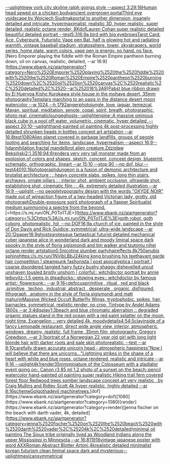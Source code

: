 [--uplight](https://www.ebank.nz/aiartgenerator?category=--uplight)[new york city skyline ralph goings style --aspect 3:2](https://www.ebank.nz/aiartgenerator?category=new%2520york%2520city%2520skyline%2520ralph%2520goings%2520style%2520--aspect%25203%3A2)[9:16](https://www.ebank.nz/aiartgenerator?category=9%3A16)[Human head sewed on a chicken body](https://www.ebank.nz/aiartgenerator?category=Human%2520head%2520sewed%2520on%2520a%2520chicken%2520body)[ancient overgrown portal](https://www.ebank.nz/aiartgenerator?category=ancient%2520overgrown%2520portal)[Third eye voidscape by Wojciech Siudmak](https://www.ebank.nz/aiartgenerator?category=Third%2520eye%2520voidscape%2520by%2520Wojciech%2520Siudmak)[portal to another dimension, insanely detailed and intricate, hypermaximalist, realistic 3D, hyper realistic, super detailed, realistic octane render, 8K](https://www.ebank.nz/aiartgenerator?category=portal%2520to%2520another%2520dimension%2C%2520insanely%2520detailed%2520and%2520intricate%2C%2520hypermaximalist%2C%2520realistic%25203D%2C%2520hyper%2520realistic%2C%2520super%2520detailed%2C%2520realistic%2520octane%2520render%2C%25208K)[dof](https://www.ebank.nz/aiartgenerator?category=dof)[Lauren Cohan super realistic detailed beautiful detailed portrait --test](https://www.ebank.nz/aiartgenerator?category=Lauren%2520Cohan%2520super%2520realistic%2520detailed%2520beautiful%2520detailed%2520portrait%2520--test)[5:3](https://www.ebank.nz/aiartgenerator?category=5%3A3)[16:9](https://www.ebank.nz/aiartgenerator?category=16%3A9)[a bird with big eyebrows](https://www.ebank.nz/aiartgenerator?category=a%2520bird%2520with%2520big%2520eyebrows)[Tarot Card: Ace, Cyberpunk. Futuristic Vape pen Bat, half is glowing hot and radiating warmth. vintage baseball stadium, stratosphere, tower, skyskrapers. world series, home plate. warm colors. vape pen is energy. no hand. no face.](https://www.ebank.nz/aiartgenerator?category=Tarot%2520Card%3A%2520Ace%2C%2520Cyberpunk.%2520Futuristic%2520Vape%2520pen%2520Bat%2C%2520half%2520is%2520glowing%2520hot%2520and%2520radiating%2520warmth.%2520vintage%2520baseball%2520stadium%2C%2520stratosphere%2C%2520tower%2C%2520skyskrapers.%2520world%2520series%2C%2520home%2520plate.%2520warm%2520colors.%2520vape%2520pen%2520is%2520energy.%2520no%2520hand.%2520no%2520face.)[Nero Emporer playing the fiddle with the Roman Empire pantheon burning down, oil on canvas, realistic, detailed, --ar 16:9](https://www.ebank.nz/aiartgenerator?category=Nero%2520Emporer%2520playing%2520the%2520fiddle%2520with%2520the%2520Roman%2520Empire%2520pantheon%2520burning%2520down%2C%2520oil%2520on%2520canvas%2C%2520realistic%2C%2520detailed%2C%2520--ar%252016%3A9)[Pabst blue ribbon drawn by El Huervo](https://www.ebank.nz/aiartgenerator?category=Pabst%2520blue%2520ribbon%2520drawn%2520by%2520El%2520Huervo)[a Kisho Kurokawa style house in the mohave desert, 35mm photography](https://www.ebank.nz/aiartgenerator?category=a%2520Kisho%2520Kurokawa%2520style%2520house%2520in%2520the%2520mohave%2520desert%2C%252035mm%2520photography)[Templars marching to an oasis in the distance desert  moon watercolor --w 1024 --h 1792](https://www.ebank.nz/aiartgenerator?category=Templars%2520marching%2520to%2520an%2520oasis%2520in%2520the%2520distance%2520desert%2520%2520moon%2520watercolor%2520--w%25201024%2520--h%25201792)[anger](https://www.ebank.nz/aiartgenerator?category=anger)[photo](https://www.ebank.nz/aiartgenerator?category=photo)[jungle, love, jaguar, temezcal, Mayan, spiritual, meditation, senote, copal, spirit, breath, photographic, photo real, cinematic](https://www.ebank.nz/aiartgenerator?category=jungle%2C%2520love%2C%2520jaguar%2C%2520temezcal%2C%2520Mayan%2C%2520spiritual%2C%2520meditation%2C%2520senote%2C%2520copal%2C%2520spirit%2C%2520breath%2C%2520photographic%2C%2520photo%2520real%2C%2520cinematic)[lounge](https://www.ebank.nz/aiartgenerator?category=lounge)[ghosts](https://www.ebank.nz/aiartgenerator?category=ghosts)[--uplight](https://www.ebank.nz/aiartgenerator?category=--uplight)[engine::](https://www.ebank.nz/aiartgenerator?category=engine%3A%3A)[A massive ominous black cube in a pool off water, volumetric, cinematic, hyper detailed, --aspect 20:10](https://www.ebank.nz/aiartgenerator?category=A%2520massive%2520ominous%2520black%2520cube%2520in%2520a%2520pool%2520off%2520water%2C%2520volumetric%2C%2520cinematic%2C%2520hyper%2520detailed%2C%2520--aspect%252020%3A10)[--uplight](https://www.ebank.nz/aiartgenerator?category=--uplight)[hand-painted oil painting 4k post-processing highly detailed shrunken heads in bottles concept art artstation --ar 16:8](https://www.ebank.nz/aiartgenerator?category=hand-painted%2520oil%2520painting%25204k%2520post-processing%2520highly%2520detailed%2520shrunken%2520heads%2520in%2520bottles%2520concept%2520art%2520artstation%2520--ar%252016%3A8)[test](https://www.ebank.nz/aiartgenerator?category=test)[1080](https://www.ebank.nz/aiartgenerator?category=1080)[Alien planet covered in garbage landfills, groups of people looting and searching for items, landscape, hyperrealism --aspect 16:9](https://www.ebank.nz/aiartgenerator?category=Alien%2520planet%2520covered%2520in%2520garbage%2520landfills%2C%2520groups%2520of%2520people%2520looting%2520and%2520searching%2520for%2520items%2C%2520landscape%2C%2520hyperrealism%2520--aspect%252016%3A9)[--hd](https://www.ebank.nz/aiartgenerator?category=--hd)[annihilation fractal mandelbrot alien creature Zdzisław Beksiński](https://www.ebank.nz/aiartgenerator?category=annihilation%2520fractal%2520mandelbrot%2520alien%2520creature%2520Zdzis%C5%82aw%2520Beksi%C5%84ski)[2:1](https://www.ebank.nz/aiartgenerator?category=2%3A1)[.35](https://www.ebank.nz/aiartgenerator?category=.35)[16:9](https://www.ebank.nz/aiartgenerator?category=16%3A9)[4:6](https://www.ebank.nz/aiartgenerator?category=4%3A6)[render](https://www.ebank.nz/aiartgenerator?category=render)[a very very tall monster made from an explosion of colors and shapes, sketch, concept, concept design, blueprint, schematic, orthographic, lineart --ar 15:10 --stop 90 --no dof, blur,](https://www.ebank.nz/aiartgenerator?category=a%2520very%2520very%2520tall%2520monster%2520made%2520from%2520an%2520explosion%2520of%2520colors%2520and%2520shapes%2C%2520sketch%2C%2520concept%2C%2520concept%2520design%2C%2520blueprint%2C%2520schematic%2C%2520orthographic%2C%2520lineart%2520--ar%252015%3A10%2520--stop%252090%2520--no%2520dof%2C%2520blur%2C)[--test](https://www.ebank.nz/aiartgenerator?category=--test)[440](https://www.ebank.nz/aiartgenerator?category=440)[10:16](https://www.ebank.nz/aiartgenerator?category=10%3A16)[photograph](https://www.ebank.nz/aiartgenerator?category=photograph)[dungeon is a fusion of demonic architecture and brutalist architecture : : heavy concrete slabs, spikes, long thin stairs, archways, ornate pillars : : interior shot, ambient occlusion, ultrawide shot, establishing shot, cinematic film : : 4k, extremely detailed illustration --ar 16:9 --uplight --no people](https://www.ebank.nz/aiartgenerator?category=dungeon%2520is%2520a%2520fusion%2520of%2520demonic%2520architecture%2520and%2520brutalist%2520architecture%2520%3A%2520%3A%2520heavy%2520concrete%2520slabs%2C%2520spikes%2C%2520long%2520thin%2520stairs%2C%2520archways%2C%2520ornate%2520pillars%2520%3A%2520%3A%2520interior%2520shot%2C%2520ambient%2520occlusion%2C%2520ultrawide%2520shot%2C%2520establishing%2520shot%2C%2520cinematic%2520film%2520%3A%2520%3A%25204k%2C%2520extremely%2520detailed%2520illustration%2520--ar%252016%3A9%2520--uplight%2520--no%2520people)[typography design with the words "OXYDE NOIR" made out of wire](https://www.ebank.nz/aiartgenerator?category=typography%2520design%2520with%2520the%2520words%2520%22OXYDE%2520NOIR%22%2520made%2520out%2520of%2520wire)[action figure of a two-headed Victorian lady, grotty, old photograph](https://www.ebank.nz/aiartgenerator?category=action%2520figure%2520of%2520a%2520two-headed%2520Victorian%2520lady%2C%2520grotty%2C%2520old%2520photograph)[Double-exposure spirit photograph of a flapper Spiritualist medium summoning a spectre from the beyond.](https://www.ebank.nz/aiartgenerator?category=Double-exposure%2520spirit%2520photograph%2520of%2520a%2520flapper%2520Spiritualist%2520medium%2520summoning%2520a%2520spectre%2520from%2520the%2520beyond.)[<https://s.mj.run/0N_P0To1TJE>](https://www.ebank.nz/aiartgenerator?category=%3Chttps%3A//s.mj.run/0N_P0To1TJE%3E)[goth robot, goth cyborg,  photorealistic, hd, --no DOF](https://www.ebank.nz/aiartgenerator?category=goth%2520robot%2C%2520goth%2520cyborg%2C%2520%2520photorealistic%2C%2520hd%2C%2520--no%2520DOF)[16:9](https://www.ebank.nz/aiartgenerator?category=16%3A9)[a church of ice, painted in the style of Don Davis and Rick Guidice;  symmetrical; ultra-wide landscape --ar 20:12](https://www.ebank.nz/aiartgenerator?category=a%2520church%2520of%2520ice%2C%2520painted%2520in%2520the%2520style%2520of%2520Don%2520Davis%2520and%2520Rick%2520Guidice%3B%2520%2520symmetrical%3B%2520ultra-wide%2520landscape%2520--ar%252020%3A12)[paper](https://www.ebank.nz/aiartgenerator?category=paper)[16:9](https://www.ebank.nz/aiartgenerator?category=16%3A9)[ghosts](https://www.ebank.nz/aiartgenerator?category=ghosts)[grotesque fantastical futurist detailed mechanical cyber japanese alice in wonderland dark and moody liminal space dark spooky in the style of floria sigismondi and tim walker and tsutomu nihei octane render artstation](https://www.ebank.nz/aiartgenerator?category=grotesque%2520fantastical%2520futurist%2520detailed%2520mechanical%2520cyber%2520japanese%2520alice%2520in%2520wonderland%2520dark%2520and%2520moody%2520liminal%2520space%2520dark%2520spooky%2520in%2520the%2520style%2520of%2520floria%2520sigismondi%2520and%2520tim%2520walker%2520and%2520tsutomu%2520nihei%2520octane%2520render%2520artstation)[0.5](https://www.ebank.nz/aiartgenerator?category=0.5)[nicotine slumber party](https://www.ebank.nz/aiartgenerator?category=nicotine%2520slumber%2520party)[hair](https://www.ebank.nz/aiartgenerator?category=hair)[effects,8k](https://www.ebank.nz/aiartgenerator?category=effects%2C8k)[750](https://www.ebank.nz/aiartgenerator?category=750)[anubis sphinx](https://www.ebank.nz/aiartgenerator?category=anubis%2520sphinx)[<https://s.mj.run/1NVibLBbJ24>](https://www.ebank.nz/aiartgenerator?category=%3Chttps%3A//s.mj.run/1NVibLBbJ24%3E)[king kong brushing his teeth](https://www.ebank.nz/aiartgenerator?category=king%2520kong%2520brushing%2520his%2520teeth)[avant garde hair competition | steampunk fashonista | post apocalyptica | portrait | coarse disordered tangled hairy fuzzy bushy shaggy dishevelled uncut unshaven tousled bristly unshorn | colorful:: witchdoctor portrait by annie leibovitz::1.5 gems in dreadlocks:: glowing eyes:: witchdoctor by famous artist:: flowerpunk::  --ar 9:16](https://www.ebank.nz/aiartgenerator?category=avant%2520garde%2520hair%2520competition%2520%7C%2520steampunk%2520fashonista%2520%7C%2520post%2520apocalyptica%2520%7C%2520portrait%2520%7C%2520coarse%2520disordered%2520tangled%2520hairy%2520fuzzy%2520bushy%2520shaggy%2520dishevelled%2520uncut%2520unshaven%2520tousled%2520bristly%2520unshorn%2520%7C%2520colorful%3A%3A%2520witchdoctor%2520portrait%2520by%2520annie%2520leibovitz%3A%3A1.5%2520gems%2520in%2520dreadlocks%3A%3A%2520glowing%2520eyes%3A%3A%2520witchdoctor%2520by%2520famous%2520artist%3A%3A%2520flowerpunk%3A%3A%2520%2520--ar%25209%3A16)[<defocus](https://www.ebank.nz/aiartgenerator?category=%3Cdefocus)[primitive , ritual , red and black ,primitive , techno , industrial, abstract , desperate , organic ,disfigured, lithograph , anatomy in the style of floria sigismondi and matt mahurin](https://www.ebank.nz/aiartgenerator?category=primitive%2520%2C%2520ritual%2520%2C%2520red%2520and%2520black%2520%2Cprimitive%2520%2C%2520techno%2520%2C%2520industrial%2C%2520abstract%2520%2C%2520desperate%2520%2C%2520organic%2520%2Cdisfigured%2C%2520lithograph%2520%2C%2520anatomy%2520in%2520the%2520style%2520of%2520floria%2520sigismondi%2520and%2520matt%2520mahurin)[Massive Wicked Occult Butterfly Wings, tryptophobic, spikes, hair, barnacles, symmetrical, realistic render, no crop, Tintype by Andel Adams 1800s --ar 3:4](https://www.ebank.nz/aiartgenerator?category=Massive%2520Wicked%2520Occult%2520Butterfly%2520Wings%2C%2520tryptophobic%2C%2520spikes%2C%2520hair%2C%2520barnacles%2C%2520symmetrical%2C%2520realistic%2520render%2C%2520no%2520crop%2C%2520Tintype%2520by%2520Andel%2520Adams%25201800s%2520--ar%25203%3A4)[display](https://www.ebank.nz/aiartgenerator?category=display)[1:3](https://www.ebank.nz/aiartgenerator?category=1%3A3)[beach and blue chromatic aberration :: degraded organic statues stand in the red ocean with a red paint splatter on the moon, night time, Evangelion :: very detailed 4k, moody](https://www.ebank.nz/aiartgenerator?category=beach%2520and%2520blue%2520chromatic%2520aberration%2520%3A%3A%2520degraded%2520organic%2520statues%2520stand%2520in%2520the%2520red%2520ocean%2520with%2520a%2520red%2520paint%2520splatter%2520on%2520the%2520moon%2C%2520night%2520time%2C%2520Evangelion%2520%3A%3A%2520very%2520detailed%25204k%2C%2520moody)[details](https://www.ebank.nz/aiartgenerator?category=details)[4:5](https://www.ebank.nz/aiartgenerator?category=4%3A5)[4:5](https://www.ebank.nz/aiartgenerator?category=4%3A5)[clay](https://www.ebank.nz/aiartgenerator?category=clay)[inside of a fancy Lemonade restaurant, direct wide angle view, interior, atmospheric, windows, dreamy, realistic, full frame, 35mm film, photography, Gregory Crewdson, —ar 3:1](https://www.ebank.nz/aiartgenerator?category=inside%2520of%2520a%2520fancy%2520Lemonade%2520restaurant%2C%2520direct%2520wide%2520angle%2520view%2C%2520interior%2C%2520atmospheric%2C%2520windows%2C%2520dreamy%2C%2520realistic%2C%2520full%2520frame%2C%252035mm%2520film%2C%2520photography%2C%2520Gregory%2520Crewdson%2C%2520%E2%80%94ar%25203%3A1)[portrait of a Norwegian 22 year old girl with long light blonde hair with darker roots and pale skin photorealistic --test --ar 8:10](https://www.ebank.nz/aiartgenerator?category=portrait%2520of%2520a%2520Norwegian%252022%2520year%2520old%2520girl%2520with%2520long%2520light%2520blonde%2520hair%2520with%2520darker%2520roots%2520and%2520pale%2520skin%2520photorealistic%2520--test%2520--ar%25208%3A10)[carefully drawn accurate unicorn head - atmospheric happiness"Now I will believe that there are unicorns..."](https://www.ebank.nz/aiartgenerator?category=carefully%2520drawn%2520accurate%2520unicorn%2520head%2520-%2520atmospheric%2520happiness%22Now%2520I%2520will%2520believe%2520that%2520there%2520are%2520unicorns...%22)[Lightning strikes in the shape of a heart with white and blue roses, octane rendered, realistic and intricate --ar 9:16 --uplight](https://www.ebank.nz/aiartgenerator?category=Lightning%2520strikes%2520in%2520the%2520shape%2520of%2520a%2520heart%2520with%2520white%2520and%2520blue%2520roses%2C%2520octane%2520rendered%2C%2520realistic%2520and%2520intricate%2520--ar%25209%3A16%2520--uplight)[4k](https://www.ebank.nz/aiartgenerator?category=4k)[1](https://www.ebank.nz/aiartgenerator?category=1)[render](https://www.ebank.nz/aiartgenerator?category=render)[35mm](https://www.ebank.nz/aiartgenerator?category=35mm)[miniature of the Colosseum with a gladiator event going on:: Canon r3 85 ml 1.2 photo of a sunset on the beach::](https://www.ebank.nz/aiartgenerator?category=miniature%2520of%2520the%2520Colosseum%2520with%2520a%2520gladiator%2520event%2520going%2520on%3A%3A%2520Canon%2520r3%252085%2520ml%25201.2%2520photo%2520of%2520a%2520sunset%2520on%2520the%2520beach%3A%3A)[pencil watercolor hand-painted oil painting super realistic Hiking trail fern covered forest floor Redwood trees somber landscape concept art very realistic , by Craig Mullins and Ridley Scott 4k hyper realistic, highly detailed --ar 8:16](https://www.ebank.nz/aiartgenerator?category=pencil%2520watercolor%2520hand-painted%2520oil%2520painting%2520super%2520realistic%2520Hiking%2520trail%2520fern%2520covered%2520forest%2520floor%2520Redwood%2520trees%2520somber%2520landscape%2520concept%2520art%2520very%2520realistic%2520%2C%2520by%2520Craig%2520Mullins%2520and%2520Ridley%2520Scott%25204k%2520hyper%2520realistic%2C%2520highly%2520detailed%2520--ar%25208%3A16)[scheme](https://www.ebank.nz/aiartgenerator?category=scheme)[Golgotha](https://www.ebank.nz/aiartgenerator?category=Golgotha)[devil machine](https://www.ebank.nz/aiartgenerator?category=devil%2520machine)[trees.](https://www.ebank.nz/aiartgenerator?category=trees.)[dof](https://www.ebank.nz/aiartgenerator?category=dof)[1080](https://www.ebank.nz/aiartgenerator?category=1080)[render](https://www.ebank.nz/aiartgenerator?category=render)[jenna fischer on the beach with darth vader, 4k, detailed](https://www.ebank.nz/aiartgenerator?category=jenna%2520fischer%2520on%2520the%2520beach%2520with%2520darth%2520vader%2C%25204k%2C%2520detailed)[minimal oil painting The Sioux tribe originally lived as Woodland Indians along the upper Mississippi in Minnesota --ar 16:8](https://www.ebank.nz/aiartgenerator?category=minimal%2520oil%2520painting%2520The%2520Sioux%2520tribe%2520originally%2520lived%2520as%2520Woodland%2520Indians%2520along%2520the%2520upper%2520Mississippi%2520in%2520Minnesota%2520--ar%252016%3A8)[11918](https://www.ebank.nz/aiartgenerator?category=11918)[vintage japanese poster with word AXX](https://www.ebank.nz/aiartgenerator?category=vintage%2520japanese%2520poster%2520with%2520word%2520AXX)[Roman Abstract Blotter Art](https://www.ebank.nz/aiartgenerator?category=Roman%2520Abstract%2520Blotter%2520Art)[oni,4k](https://www.ebank.nz/aiartgenerator?category=oni%2C4k)[realistic detailed minimalist korean futurism clean liminal space dark and mysterious](https://www.ebank.nz/aiartgenerator?category=realistic%2520detailed%2520minimalist%2520korean%2520futurism%2520clean%2520liminal%2520space%2520dark%2520and%2520mysterious)[--uplight](https://www.ebank.nz/aiartgenerator?category=--uplight)[mexican](https://www.ebank.nz/aiartgenerator?category=mexican)[symmetrical](https://www.ebank.nz/aiartgenerator?category=symmetrical)